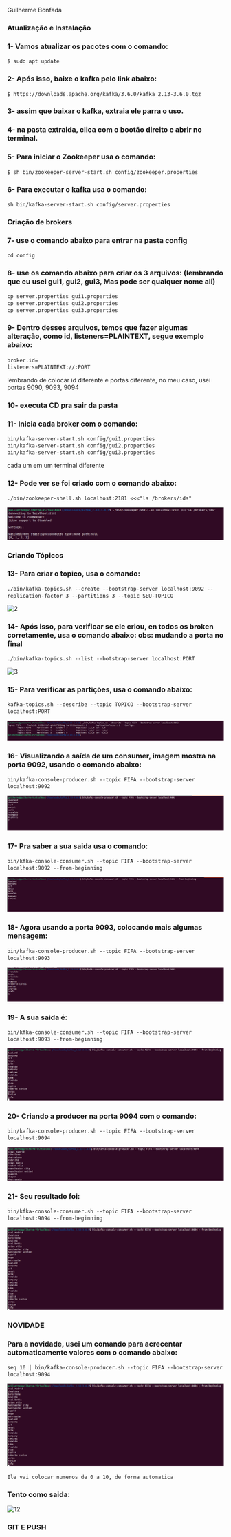Guilherme Bonfada

### Atualização e Instalação

### 1- Vamos atualizar os pacotes com o comando:
```
$ sudo apt update
```
### 2- Após isso, baixe o kafka pelo link abaixo:
```
$ https://downloads.apache.org/kafka/3.6.0/kafka_2.13-3.6.0.tgz
```
### 3- assim que baixar o kafka, extraia ele parra o uso.

### 4- na pasta extraida, clica com o bootão direito e abrir no terminal.

### 5- Para iniciar o Zookeeper usa o comando:
```
$ sh bin/zookeeper-server-start.sh config/zookeeper.properties
```
### 6- Para executar o kafka usa o comando:
```
sh bin/kafka-server-start.sh config/server.properties
```
### Criação de brokers

### 7- use o comando abaixo para entrar na pasta config
```
cd config
```
### 8- use os comando abaixo para criar os 3 arquivos: (lembrando que eu usei gui1, gui2, gui3, Mas pode ser qualquer nome ali)
```
cp server.properties gui1.properties
cp server.properties gui2.properties
cp server.properties gui3.properties
```
### 9- Dentro desses arquivos, temos que fazer algumas alteração, como id, listeners=PLAINTEXT, segue exemplo abaixo:
```
broker.id=
listeners=PLAINTEXT://:PORT
```
lembrando de colocar id diferente e portas diferente, no meu caso, usei portas 9090, 9093, 9094

### 10- executa CD pra sair da pasta

### 11- Inicia cada broker com o comando:
```
bin/kafka-server-start.sh config/gui1.properties
bin/kafka-server-start.sh config/gui2.properties
bin/kafka-server-start.sh config/gui3.properties
```
cada um em um terminal diferente

### 12- Pode ver se foi criado com o comando abaixo:
```
./bin/zookeeper-shell.sh localhost:2181 <<<"ls /brokers/ids"
```
![1](imagem/criando.png)

### Criando Tópicos

### 13- Para criar o topico, usa o comando:
```
./bin/kafka-topics.sh --create --bootstrap-server localhost:9092 --replication-factor 3 --partitions 3 --topic SEU-TOPICO
```
![2](imagem/CRIANDO-TOPICO.png)

### 14- Após isso, para verificar se ele criou, en todos os broken corretamente, usa o comando abaixo: obs: mudando a porta no final 
```
./bin/kafka-topics.sh --list --botstrap-server localhost:PORT
```

![3](imagem/criando-topico2.png)

### 15- Para verificar as partições, usa o comando abaixo:
```
kafka-topics.sh --describe --topic TOPICO --bootstrap-server localhost:PORT
```
![4](imagem/TOPICOS.png)

### 16- Visualizando a saída de um consumer, imagem mostra na porta 9092, usando o comando abaixo:
```
bin/kafka-console-producer.sh --topic FIFA --bootstrap-server localhost:9092
```
![5](imagem/nos1.png)

### 17- Pra saber a sua saida usa o comando:
```
bin/kfka-console-consumer.sh --topic FIFA --bootstrap-server localhost:9092 --from-beginning
```
![6](imagem/saida-no.png)

### 18- Agora usando a porta 9093, colocando mais algumas mensagem:
```
bin/kafka-console-producer.sh --topic FIFA --bootstrap-server localhost:9093
```
![7](imagem/dados-porta9093.png)


### 19- A sua saida é:
```
bin/kfka-console-consumer.sh --topic FIFA --bootstrap-server localhost:9093 --from-beginning
```
![8](imagem/pesquisaporta9093.png)

### 20- Criando a producer na porta 9094 com o comando:
```
bin/kafka-console-producer.sh --topic FIFA --bootstrap-server localhost:9094
```
![9](imagem/servidor9094.png)

### 21- Seu resultado foi:
```
bin/kfka-console-consumer.sh --topic FIFA --bootstrap-server localhost:9094 --from-beginning
```
![10](imagem/resultado9094.png)

### NOVIDADE

### Para a novidade, usei um comando para acrecentar automaticamente valores com o comando abaixo:
```
seq 10 | bin/kafka-console-producer.sh --topic FIFA --bootstrap-server localhost:9094
```
![11](imagem/resultado9094.png)
```
Ele vai colocar numeros de 0 a 10, de forma automatica 
```
### Tento como saida:

![12](imagem/resultado1.png)

### GIT E PUSH




























